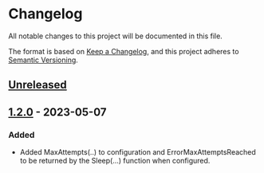 # Changelog
All notable changes to this project will be documented in this file.

The format is based on [Keep a Changelog](https://keepachangelog.com/en/1.0.0/),
and this project adheres to [Semantic Versioning](https://semver.org/spec/v2.0.0.html).

## [Unreleased]

## [1.2.0] - 2023-05-07
### Added
- Added MaxAttempts(..) to configuration and ErrorMaxAttemptsReached to be returned by the Sleep(...) function when configured. 

[Unreleased]: https://github.com/go-playground/backoff-sys/compare/v1.2.0...HEAD
[1.2.0]: https://github.com/go-playground/backoff-sys/commit/v1.2.0
